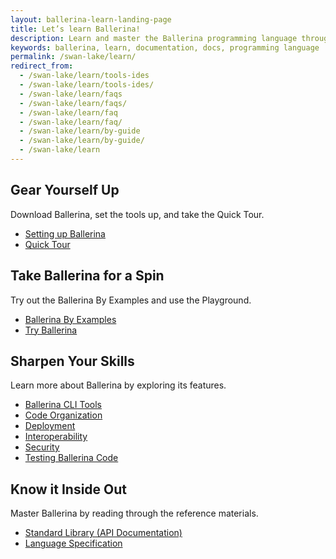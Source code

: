 ```yaml
---
layout: ballerina-learn-landing-page
title: Let’s learn Ballerina!
description: Learn and master the Ballerina programming language through setting up, Ballerina by examples, the standard library or API documentation, and how to guides.
keywords: ballerina, learn, documentation, docs, programming language
permalink: /swan-lake/learn/
redirect_from:
  - /swan-lake/learn/tools-ides
  - /swan-lake/learn/tools-ides/
  - /swan-lake/learn/faqs
  - /swan-lake/learn/faqs/
  - /swan-lake/learn/faq
  - /swan-lake/learn/faq/
  - /swan-lake/learn/by-guide
  - /swan-lake/learn/by-guide/
  - /swan-lake/learn
---
```


<div class="col-sm-6 col-md-6 cLearnPageContentCol">
<h2>Gear Yourself Up</h2>
   <p>Download Ballerina, set the tools up, and take the Quick Tour.</p>

   <ul class="cLearnLandingLinks">
   <li><a href="/swan-lake/learn/installing-ballerina/" class="cGreenLinkArrow">Setting up Ballerina</a></li>
    <li><a href="/swan-lake/learn/quick-tour" class="cGreenLinkArrow">Quick Tour</a></li>
   </ul>

</div>

<div class="col-sm-6 col-md-6 cLearnPageContentCol">
<h2>Take Ballerina for a Spin</h2>
    <p>Try out the Ballerina By Examples and use the Playground.</p>

   <ul class="cLearnLandingLinks">
   <li><a href="/swan-lake/learn/by-example" class="cGreenLinkArrow">Ballerina By Examples</a></li>
     <li><a href="https://play.ballerina.io/" class="cGreenLinkArrow">Try Ballerina</a></li>
   </ul>

</div>

<div class="col-sm-6 col-md-6  cLearnPageContentCol">
<h2>Sharpen Your Skills</h2>
   <p>Learn more about Ballerina by exploring its features.</p>

   <ul class="cLearnLandingLinks">
   <!--<li><a href="/learn/installing-ballerina//" class="cGreenLinkArrow">Ballerina User Guide</a></li>-->
   <li><a href="/swan-lake/learn/using-the-cli-tools/" class="cGreenLinkArrow">Ballerina CLI Tools</a></li>
   <li><a href="/swan-lake/learn/structuring-ballerina-code/" class="cGreenLinkArrow">Code Organization</a></li>
    <li><a href="/swan-lake/learn/deployment/docker/" class="cGreenLinkArrow">Deployment</a></li>
    <!--<li><a href="/swan-lake/learn/observing-ballerina-code" class="cGreenLinkArrow">Observability</a></li>-->
    <li><a href="/swan-lake/learn/calling-java-code-from-ballerina" class="cGreenLinkArrow">Interoperability</a></li>
    <li><a href="/swan-lake/learn/writing-secure-ballerina-code" class="cGreenLinkArrow">Security</a></li>
    <li><a href="/swan-lake/learn/testing-ballerina-code/testing-quick-start" class="cGreenLinkArrow">Testing Ballerina Code</a></li>
    <!--<li><a href="/swan-lake/learn/extending-with-compiler-extensions" class="cGreenLinkArrow">Extending Ballerina</a></li>-->
   </ul>

</div>

<div class="col-sm-6 col-md-6 cLearnPageContentCol">
<h2>Know it Inside Out</h2>
   <p>Master Ballerina by reading through the reference materials.</p>

   <ul class="cLearnLandingLinks">
   <li><a href="/swan-lake/learn/api-docs/ballerina/" class="cGreenLinkArrow">Standard Library (API Documentation)</a></li>
   <li><a href="/spec/" class="cGreenLinkArrow">Language Specification</a></li>
    <!--<li><a href="/learn/style-guide/" class="cGreenLinkArrow">Style Guide</a></li>
    <li><a href="/learn/cli-commands/" class="cGreenLinkArrow">CLI Guide</a></li>-->
   </ul>

</div>




